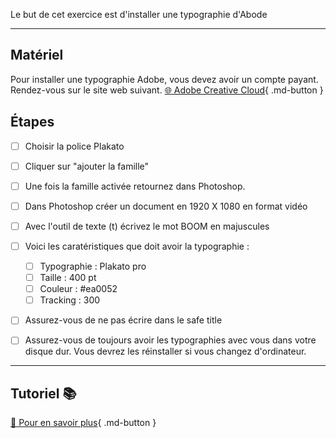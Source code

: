 Le but de cet exercice est d'installer une typographie d'Abode
***  

## Matériel
Pour installer une typographie Adobe, vous devez avoir un compte payant. Rendez-vous sur le site web suivant. 
[🌐 Adobe Creative Cloud]([https://cmontmorency365-my.sharepoint.com/:f:/g/personal/flpilote_cmontmorency_qc_ca/EjI_vOcd3nNJoxX-YMvtzr0BvAJGrpnArev0RWH74MjVwQ?e=veL2bB](https://fonts.adobe.com/)){ .md-button }   <br>



## Étapes

- [ ] Choisir la police Plakato
- [ ] Cliquer sur "ajouter la famille"
- [ ] Une fois la famille activée retournez dans Photoshop. 
- [ ] Dans Photoshop créer un document en 1920 X 1080 en format vidéo
- [ ] Avec l'outil de texte (t) écrivez le mot BOOM en majuscules
- [ ] Voici les caratéristiques que doit avoir la typographie :
  - [ ] Typographie : Plakato pro
  - [ ] Taille : 400 pt
  - [ ] Couleur : #ea0052
  - [ ] Tracking : 300
- [ ] Assurez-vous de ne pas écrire dans le safe title
- [ ] Assurez-vous de toujours avoir les typographies avec vous dans votre disque dur. Vous devrez les réinstaller si vous changez d'ordinateur. 
      

***  
## Tutoriel 📚
[📖 Pour en savoir plus](https://cmontmorency365-my.sharepoint.com/:v:/g/personal/flpilote_cmontmorency_qc_ca/EY9E_od0N_RAkXPuA25134QB1Md_l5bCWuzIIHh7N-I7fw?nav=eyJyZWZlcnJhbEluZm8iOnsicmVmZXJyYWxBcHAiOiJPbmVEcml2ZUZvckJ1c2luZXNzIiwicmVmZXJyYWxBcHBQbGF0Zm9ybSI6IldlYiIsInJlZmVycmFsTW9kZSI6InZpZXciLCJyZWZlcnJhbFZpZXciOiJNeUZpbGVzTGlua0NvcHkifX0&e=jo6Cug){ .md-button }   <br>






